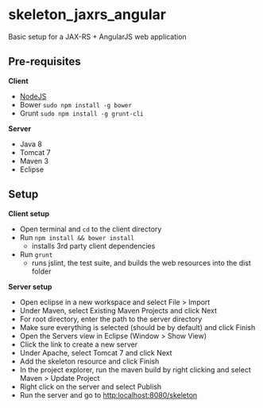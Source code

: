 # skeleton_jaxrs_angular
Basic setup for a JAX-RS + AngularJS web application

## Pre-requisites

**Client**
* [NodeJS](http://nodejs.org/)
* Bower `sudo npm install -g bower`
* Grunt `sudo npm install -g grunt-cli`

**Server**
* Java 8
* Tomcat 7
* Maven 3
* Eclipse

## Setup

**Client setup**
* Open terminal and `cd` to the client directory
* Run `npm install && bower install`
  * installs 3rd party client dependencies
* Run `grunt`
  * runs jslint, the test suite, and builds the web resources into the dist folder

**Server setup**
* Open eclipse in a new workspace and select File > Import
* Under Maven, select Existing Maven Projects and click Next
* For root directory, enter the path to the server directory
* Make sure everything is selected (should be by default) and click Finish
* Open the Servers view in Eclipse (Window > Show View)
* Click the link to create a new server
* Under Apache, select Tomcat 7 and click Next
* Add the skeleton resource and click Finish
* In the project explorer, run the maven build by right clicking and select Maven > Update Project
* Right click on the server and select Publish
* Run the server and go to [http:localhost:8080/skeleton](http:localhost:8080/skeleton)
